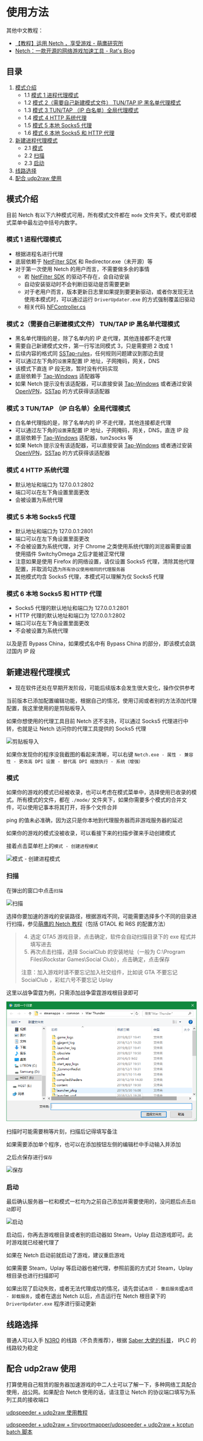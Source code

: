 # 使用方法

其他中文教程：

- [【教程】运用 Netch ，享受游戏 - 萌鹰研究所](https://www.eaglemoe.com/archives/142)
- [Netch：一款开源的网络游戏加速工具 - Rat's Blog](https://www.moerats.com/archives/959/)

## 目录

1. [模式介绍](#模式介绍)
   - 1.1 [模式 1 进程代理模式](#模式-1-进程代理模式)
   - 1.2 [模式 2（需要自己新建模式文件） TUN/TAP IP 黑名单代理模式](#模式-2需要自己新建模式文件-tuntap-ip-黑名单代理模式)
   - 1.3 [模式 3 TUN/TAP （IP 白名单）全局代理模式](#模式-3-tuntap-ip-白名单全局代理模式)
   - 1.4 [模式 4 HTTP 系统代理](#模式-4-HTTP-系统代理)
   - 1.5 [模式 5 本地 Socks5 代理](#模式-5-本地-Socks5-代理)
   - 1.6 [模式 6 本地 Socks5 和 HTTP 代理](#模式-6-本地-Socks5-和-HTTP-代理)
2. [新建进程代理模式](#新建进程代理模式)
   - 2.1 [模式](#模式)
   - 2.2 [扫描](#扫描)
   - 2.3 [启动](#启动)
3. [线路选择](#线路选择)
4. [配合 udp2raw 使用](#配合-udp2raw-使用)

## 模式介绍

目前 Netch 有以下六种模式可用，所有模式文件都在 `mode` 文件夹下。模式号即模式菜单中最左边中括号内数字。

### 模式 1 进程代理模式

- 根据进程名进行代理
- 底层依赖于 [NetFilter SDK](https://netfiltersdk.com) 和 Redirector.exe（未开源）等
- 对于第一次使用 Netch 的用户而言，不需要做多余的事情
  - 若 [NetFilter SDK](https://netfiltersdk.com) 的驱动不存在，会自动安装
  - 自动安装驱动时不会判断旧驱动是否需要更新
  - 对于老用户而言，版本更新日志里如果提到要更新驱动，或者你发现无法使用本模式时，可以通过运行 `DriverUpdater.exe` 的方式强制覆盖旧驱动
  - 相关代码 [NFController.cs](..\Netch\Controllers\NFController.cs)

### 模式 2（需要自己新建模式文件） TUN/TAP IP 黑名单代理模式

- 黑名单代理指的是，除了名单内的 IP 走代理，其他连接都不走代理
- 需要自己新建模式文件，第一行写法同模式 3，只是需要把 2 改成 1
- 后续内容的格式同 [SSTap-rules](https://github.com/FQrabbit/SSTap-Rule)，任何规则问题建议到那边去提
- 可以通过左下角的`设置`来配置 IP 地址，子网掩码，网关，DNS
- 该模式下直连 IP 段无效，暂时没有代码实现
- 底层依赖于 [Tap-Windows](https://github.com/OpenVPN/tap-windows) 适配器等
- 如果 Netch 提示没有该适配器，可以直接安装 [Tap-Windows](https://build.openvpn.net/downloads/releases/latest/tap-windows-latest-stable.exe) 或者通过安装 [OpenVPN](https://openvpn.net/community-downloads/)，[SSTap](https://github.com/mayunbaba2/SSTap-beta-setup) 的方式获得该适配器

### 模式 3 TUN/TAP （IP 白名单）全局代理模式

- 白名单代理指的是，除了名单内的 IP 不走代理，其他连接都走代理
- 可以通过左下角的`设置`来配置 IP 地址，子网掩码，网关，DNS，直连 IP 段
- 底层依赖于 [Tap-Windows](https://github.com/OpenVPN/tap-windows) 适配器，tun2socks 等
- 如果 Netch 提示没有该适配器，可以直接安装 [Tap-Windows](https://build.openvpn.net/downloads/releases/latest/tap-windows-latest-stable.exe) 或者通过安装 [OpenVPN](https://openvpn.net/community-downloads/)，[SSTap](https://github.com/mayunbaba2/SSTap-beta-setup) 的方式获得该适配器

### 模式 4 HTTP 系统代理

- 默认地址和端口为 127.0.0.1:2802
- 端口可以在左下角设置里面更改
- 会被设置为系统代理

### 模式 5 本地 Socks5 代理

- 默认地址和端口为 127.0.0.1:2801
- 端口可以在左下角设置里面更改
- 不会被设置为系统代理，对于 Chrome 之类使用系统代理的浏览器需要设置使用插件 SwitchyOmega 之后才能被正常代理
- 注意如果是使用 Firefox 的网络设置，请仅设置 Socks5 代理，清除其他代理配置，并取消勾选`为所有协议使用相同的代理服务器`
- 其他模式均含 Socks5 代理，本模式可以理解为仅 Socks5 代理

### 模式 6 本地 Socks5 和 HTTP 代理

- Socks5 代理的默认地址和端口为 127.0.0.1:2801
- HTTP 代理的默认地址和端口为 127.0.0.1:2802
- 端口可以在左下角设置里面更改
- 不会被设置为系统代理

以及是否 Bypass China，如果模式名中有 Bypass China 的部分，即该模式会跳过国内 IP 段

## 新建进程代理模式

- 现在软件还处在早期开发阶段，可能后续版本会发生很大变化，操作仅供参考

当前版本已添加配置编辑功能，根据自己的情况，使用订阅或者别的方法添加代理配置，我这里使用的是剪贴板导入

如果你想使用的代理工具目前 Netch 还不支持，可以通过 Socks5 代理进行中转，也就是让 Netch 访问你的代理工具提供的 Socks5 代理

![剪贴板导入](https://raw.githubusercontent.com/BingLingGroup/BingLingGroup.github.io/img/Netch_guide/2019-06-24_210438.png)

如果你发现你的程序没我截图的看起来清晰，可以右键 `Netch.exe - 属性 - 兼容性 - 更改高 DPI 设置 - 替代高 DPI 缩放执行 - 系统（增强）`

### 模式

如果你的游戏的模式已经被收录，也可以考虑在模式菜单中，选择使用已收录的模式。所有模式的文件，都在 `./mode/` 文件夹下，如果你需要多个模式的合并文件，可以使用记事本将其打开，将多个文件合并

ping 的值未必准确，因为这只是你本地到代理服务器而非游戏服务器的延迟

如果你的游戏的模式没被收录，可以看接下来的扫描步骤来手动创建模式

接着点击菜单栏上的`模式 - 创建进程模式`

![模式 - 创建进程模式](https://raw.githubusercontent.com/BingLingGroup/BingLingGroup.github.io/img/Netch_guide/2019-06-24%20211537.png)

### 扫描

在弹出的窗口中点击`扫描`

![扫描](https://raw.githubusercontent.com/BingLingGroup/BingLingGroup.github.io/img/Netch_guide/2019-06-24%20211842.png)

选择你要加速的游戏的安装路径，根据游戏不同，可能需要选择多个不同的目录进行扫描，参见[萌鹰的 Netch 教程](https://www.eaglemoe.com/archives/142)（包括 GTAOL 和 R6S 的配置方法）

>4. 选定 GTA5 游戏目录，点击确定，软件会自动扫描目录下的 exe 程式并填写进去
>5. 再次点击扫描，选择 SocialClub 的安装地址（一般为 C:\Program Files\Rockstar Games\Social Club），点击确定，点击保存
>
>注意：加入游戏时请不要忘记加入社交组件，比如说 GTA 不要忘记 SocialClub ，彩虹六号不要忘记 Uplay

这里以战争雷霆为例，只需添加战争雷霆游戏根目录即可

![选择路径](screenshots/Browse_For_Folder.png)

扫描时可能需要稍等片刻，扫描后记得填写备注

如果需要添加单个程序，也可以在添加按钮左侧的编辑栏中手动输入并添加

之后点保存进行`保存`

![保存](https://raw.githubusercontent.com/BingLingGroup/BingLingGroup.github.io/img/Netch_guide/2019-06-24%20212837.png)

### 启动

最后确认服务器一栏和模式一栏均为之前自己添加并需要使用的，没问题后点击`启动`即可

![启动](https://raw.githubusercontent.com/BingLingGroup/BingLingGroup.github.io/img/Netch_guide/2019-06-24%20213121.png)

启动后，你再去游戏根目录或者别的启动器如 Steam，Uplay 启动游戏即可。此时游戏就已经被代理了

如果在 Netch 启动前就启动了游戏，建议重启游戏

如果需要 Steam，Uplay 等启动器也被代理，参照前面的方式对 Steam，Uplay 根目录也进行扫描即可

如果出现了启动失败，或者无法代理成功的情况，请先尝试`选项 - 重启服务`或`选项 - 卸载服务`，或者在退出 Netch 以后，点击运行在 Netch 根目录下的 `DriverUpdater.exe` 程序进行驱动更新

## 线路选择

普通人可以入手 [N3RO](https://n3ro.io/register?ref=530) 的线路（不负责推荐），根据 [Saber 大佬的科普](https://t.me/sabershome/197)， IPLC 的线路较为稳定

## 配合 udp2raw 使用

打算使用自己租赁的服务器加速游戏的中二人士可以了解一下，多种网络工具配合使用，战公网。如果配合 Netch 使用的话，请注意让 Netch 的协议端口填写为系列工具的接收端口

[udpspeeder + udp2raw 使用教程](https://www.moerats.com/archives/662/)

[udpspeeder + udp2raw + tinyportmapper/udpspeeder + udp2raw + kcptun batch 脚本](https://github.com/BingLingGroup/run-udp2raw-batch)
